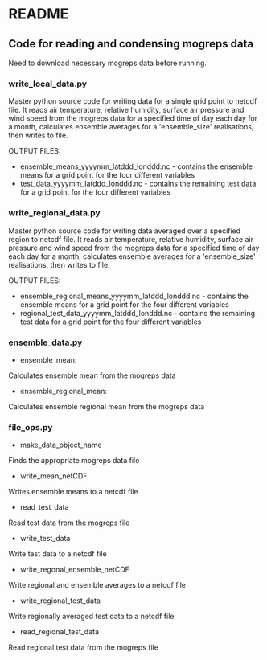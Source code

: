 # README

## Code for reading and condensing mogreps data

Need to download necessary mogreps data before running.

### write_local_data.py

Master python source code for writing data for a single grid point to netcdf file. It reads air temperature, relative humidity, surface air pressure and wind speed from the mogreps data for a specified time of day each day for a month, calculates ensemble averages for a 'ensemble_size' realisations, then writes to file.

OUTPUT FILES:

* ensemble_means_yyyymm_latddd_londdd.nc - contains the ensemble means for a grid point for the four different variables
* test_data_yyyymm_latddd_londdd.nc - contains the remaining test data for a grid point for the four different variables

### write_regional_data.py

Master python source code for writing data averaged over a specified region to netcdf file. It reads air temperature, relative humidity, surface air pressure and wind speed from the mogreps data for a specified time of day each day for a month, calculates ensemble averages for a 'ensemble_size' realisations, then writes to file.

OUTPUT FILES:

* ensemble_regional_means_yyyymm_latddd_londdd.nc - contains the ensemble means for a grid point for the four different variables
* regional_test_data_yyyymm_latddd_londdd.nc - contains the remaining test data for a grid point for the four different variables

### ensemble_data.py

* ensemble_mean:

Calculates ensemble mean from the mogreps data

* ensemble_regional_mean:

Calculates ensemble regional mean from the mogreps data

### file_ops.py

* make_data_object_name

Finds the appropriate mogreps data file

* write_mean_netCDF

Writes ensemble means to a netcdf file

* read_test_data

Read test data from the mogreps file

* write_test_data

Write test data to a netcdf file

* write_regonal_ensemble_netCDF

Write regional and ensemble averages to a netcdf file

* write_regional_test_data

Write regionally averaged test data to a netcdf file

* read_regional_test_data

Read regional test data from the mogreps file


